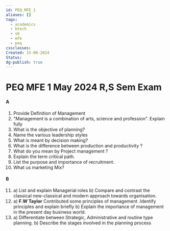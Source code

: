```yaml
---
id: PEQ_MFE_1
aliases: []
tags:
  - academics
  - btech
  - s6
  - mfe
  - peq
cssclasses: 
Created: 15-08-2024
Status: 
dg-publish: true
---
```

# PEQ MFE 1 May 2024 R,S Sem Exam
#### A
1. Provide Definition of Management
2. "Management is a combination of arts, science and profession". Explain fully
3. What is the objective of planning?
4. Name the various leadership styles
5. What is meant by decision making?
6. What is the difference between production and productivity ?
7. What do you mean by Project management ?
8. Explain the term critical path.
9. List the purpose and importance of recruitment.
10. What us marketing Mix?

#### B
11. a) List and explain Managerial roles
    b) Compare and contrast the classical new-classical and modern approach towards organisation.
12. a) **F.W Taylor** Contributed some principles of management .Identify principles and explain briefly
	b) Explain the importance of management in the present day business world.
13. a) Differentiate between Strategic, Administrative and routine type planning.
	b) Describe the stages involved in the planning process 
	
